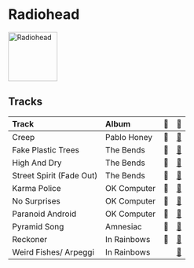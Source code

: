 
# Radiohead


<img src="https://i.scdn.co/image/ab6761610000e5eba03696716c9ee605006047fd" alt="Radiohead" width="100" />

## Tracks

| Track                    | Album       | 💚   | 🔗                                                          |
|:-------------------------|:------------|:----|:-----------------------------------------------------------|
| Creep                    | Pablo Honey | 💚   | [🔗](https://open.spotify.com/track/6b2oQwSGFkzsMtQruIWm2p) |
| Fake Plastic Trees       | The Bends   | 💚   | [🔗](https://open.spotify.com/track/045sp2JToyTaaKyXkGejPy) |
| High And Dry             | The Bends   | 💚   | [🔗](https://open.spotify.com/track/5jafMI8FLibnjkYTZ33m0c) |
| Street Spirit (Fade Out) | The Bends   | 💚   | [🔗](https://open.spotify.com/track/5gz38AxRkD6Ywxd4fr2pLj) |
| Karma Police             | OK Computer | 💚   | [🔗](https://open.spotify.com/track/3SVAN3BRByDmHOhKyIDxfC) |
| No Surprises             | OK Computer | 💚   | [🔗](https://open.spotify.com/track/1bSpwPhAxZwlR2enJJsv7U) |
| Paranoid Android         | OK Computer | 💚   | [🔗](https://open.spotify.com/track/2nTsKOXIVGDf2iPeVQO2Gm) |
| Pyramid Song             | Amnesiac    | 💚   | [🔗](https://open.spotify.com/track/3A9vIxzGBjEfqmDK7H9exS) |
| Reckoner                 | In Rainbows | 💚   | [🔗](https://open.spotify.com/track/56Z7hbyMrndw1naxb6I5Oi) |
| Weird Fishes/ Arpeggi    | In Rainbows |     | [🔗](https://open.spotify.com/track/4Iyo50UoYhuuYORMLrGDci) |